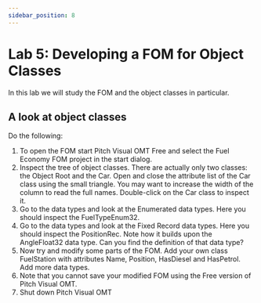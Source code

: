 ```yaml
---
sidebar_position: 8
---
```


# Lab 5: Developing a FOM for Object Classes

In this lab we will study the FOM and the object classes in particular.
## A look at object classes
Do the following:
1. To open the FOM start Pitch Visual OMT Free and select the Fuel Economy FOM project in the start dialog.
2. Inspect the tree of object classes. There are actually only two classes: the Object Root and the Car. Open and close the attribute list of the Car class using the small triangle. You may want to increase the width of the column to read the full names. Double-click on the Car class to inspect it.
3. Go to the data types and look at the Enumerated data types. Here you should inspect the FuelTypeEnum32.
4. Go to the data types and look at the Fixed Record data types. Here you should inspect the PositionRec. Note how it builds upon the AngleFloat32 data type. Can you find the definition of that data type?
5. Now try and modify some parts of the FOM. Add your own class FuelStation with attributes Name, Position, HasDiesel and HasPetrol. Add more data types.
6. Note that you cannot save your modified FOM using the Free version of Pitch Visual OMT.
7. Shut down Pitch Visual OMT